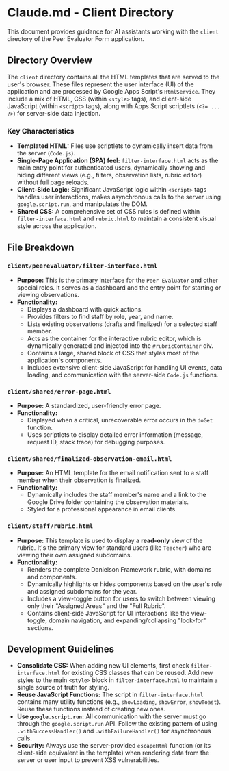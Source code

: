 # Claude.md - Client Directory

This document provides guidance for AI assistants working with the `client` directory of the Peer Evaluator Form application.

## Directory Overview

The `client` directory contains all the HTML templates that are served to the user's browser. These files represent the user interface (UI) of the application and are processed by Google Apps Script's `HtmlService`. They include a mix of HTML, CSS (within `<style>` tags), and client-side JavaScript (within `<script>` tags), along with Apps Script scriptlets (`<?= ... ?>`) for server-side data injection.

### Key Characteristics

-   **Templated HTML:** Files use scriptlets to dynamically insert data from the server (`Code.js`).
-   **Single-Page Application (SPA) feel:** `filter-interface.html` acts as the main entry point for authenticated users, dynamically showing and hiding different views (e.g., filters, observation lists, rubric editor) without full page reloads.
-   **Client-Side Logic:** Significant JavaScript logic within `<script>` tags handles user interactions, makes asynchronous calls to the server using `google.script.run`, and manipulates the DOM.
-   **Shared CSS:** A comprehensive set of CSS rules is defined within `filter-interface.html` and `rubric.html` to maintain a consistent visual style across the application.

## File Breakdown

### `client/peerevaluator/filter-interface.html`

-   **Purpose:** This is the primary interface for the `Peer Evaluator` and other special roles. It serves as a dashboard and the entry point for starting or viewing observations.
-   **Functionality:**
    -   Displays a dashboard with quick actions.
    -   Provides filters to find staff by role, year, and name.
    -   Lists existing observations (drafts and finalized) for a selected staff member.
    -   Acts as the container for the interactive rubric editor, which is dynamically generated and injected into the `#rubricContainer` div.
    -   Contains a large, shared block of CSS that styles most of the application's components.
    -   Includes extensive client-side JavaScript for handling UI events, data loading, and communication with the server-side `Code.js` functions.

### `client/shared/error-page.html`

-   **Purpose:** A standardized, user-friendly error page.
-   **Functionality:**
    -   Displayed when a critical, unrecoverable error occurs in the `doGet` function.
    -   Uses scriptlets to display detailed error information (message, request ID, stack trace) for debugging purposes.

### `client/shared/finalized-observation-email.html`

-   **Purpose:** An HTML template for the email notification sent to a staff member when their observation is finalized.
-   **Functionality:**
    -   Dynamically includes the staff member's name and a link to the Google Drive folder containing the observation materials.
    -   Styled for a professional appearance in email clients.

### `client/staff/rubric.html`

-   **Purpose:** This template is used to display a **read-only** view of the rubric. It's the primary view for standard users (like `Teacher`) who are viewing their own assigned subdomains.
-   **Functionality:**
    -   Renders the complete Danielson Framework rubric, with domains and components.
    -   Dynamically highlights or hides components based on the user's role and assigned subdomains for the year.
    -   Includes a view-toggle button for users to switch between viewing only their "Assigned Areas" and the "Full Rubric".
    -   Contains client-side JavaScript for UI interactions like the view-toggle, domain navigation, and expanding/collapsing "look-for" sections.

## Development Guidelines

-   **Consolidate CSS:** When adding new UI elements, first check `filter-interface.html` for existing CSS classes that can be reused. Add new styles to the main `<style>` block in `filter-interface.html` to maintain a single source of truth for styling.
-   **Reuse JavaScript Functions:** The script in `filter-interface.html` contains many utility functions (e.g., `showLoading`, `showError`, `showToast`). Reuse these functions instead of creating new ones.
-   **Use `google.script.run`:** All communication with the server must go through the `google.script.run` API. Follow the existing pattern of using `.withSuccessHandler()` and `.withFailureHandler()` for asynchronous calls.
-   **Security:** Always use the server-provided `escapeHtml` function (or its client-side equivalent in the template) when rendering data from the server or user input to prevent XSS vulnerabilities.
